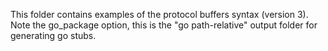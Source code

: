 This folder contains examples of the protocol buffers syntax (version 3).
Note the go_package option, this is the "go path-relative" output folder for generating go stubs.
